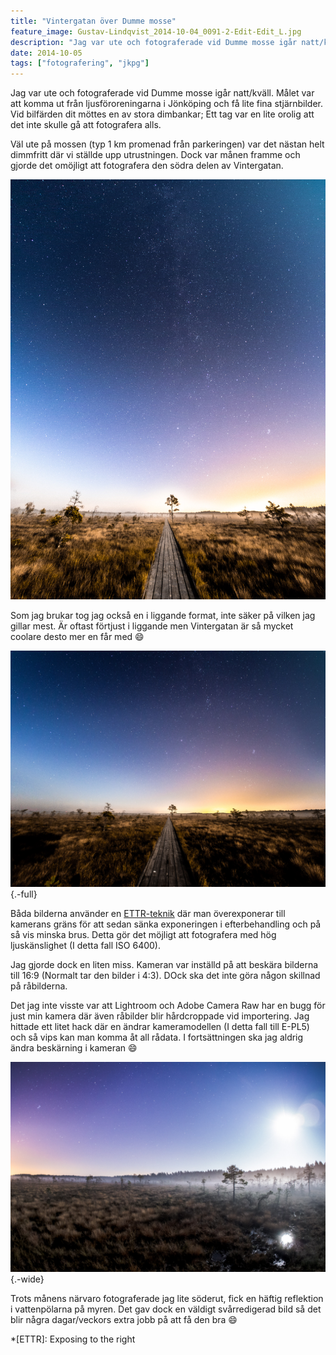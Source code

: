 ```yaml
---
title: "Vintergatan över Dumme mosse"
feature_image: Gustav-Lindqvist_2014-10-04_0091-2-Edit-Edit_L.jpg
description: "Jag var ute och fotograferade vid Dumme mosse igår natt/kväll. Målet var att komma ut från ljusföroreningarna i Jönköping och få lite fina…"
date: 2014-10-05
tags: ["fotografering", "jkpg"]
---
```


Jag var ute och fotograferade vid Dumme mosse igår natt/kväll. Målet var att komma ut från ljusföroreningarna i Jönköping och få lite fina stjärnbilder. Vid bilfärden dit möttes en av stora dimbankar; Ett tag var en lite orolig att det inte skulle gå att fotografera alls.

Väl ute på mossen (typ 1 km promenad från parkeringen) var det nästan helt dimmfritt där vi ställde upp utrustningen. Dock var månen framme och gjorde det omöjligt att fotografera den södra delen av Vintergatan.

![Vintergatan sedd över Dumme Mosse](Gustav-Lindqvist_2014-10-04_0091-2-Edit-Edit_L.jpg)

Som jag brukar tog jag också en i liggande format, inte säker på vilken jag gillar mest. Är oftast förtjust i liggande men Vintergatan är så mycket coolare desto mer en får med 😄

![Stjärnhimmel över Dumme Mosse. I mitten av bilden ses spångar över mossen som syns hela vägen bort mot horisonten.](Gustav-Lindqvist_2014-10-04_0094-2-Edit-Edit_L.jpg){.-full}

Båda bilderna använder en [ETTR-teknik](http://en.wikipedia.org/wiki/Exposing_to_the_right) där man överexponerar till kamerans gräns för att sedan sänka exponeringen i efterbehandling och på så vis minska brus. Detta gör det möjligt att fotografera med hög ljuskänslighet (I detta fall ISO 6400).

Jag gjorde dock en liten miss. Kameran var inställd på att beskära bilderna till 16:9 (Normalt tar den bilder i 4:3). DOck ska det inte göra någon skillnad på råbilderna.

Det jag inte visste var att Lightroom och Adobe Camera Raw har en bugg för just min kamera där även råbilder blir hårdcroppade vid importering. Jag hittade ett litet hack där en ändrar kameramodellen (I detta fall till E-PL5) och så vips kan man komma åt all rådata. I fortsättningen ska jag aldrig ändra beskärning i kameran 😄

![Dimma upplyst av månen över Dumme mosse](Gustav-Lindqvist_2014-10-04_0095_L.jpg){.-wide}

Trots månens närvaro fotograferade jag lite söderut, fick en häftig reflektion i vattenpölarna på myren. Det gav dock en väldigt svårredigerad bild så det blir några dagar/veckors extra jobb på att få den bra 😄

\*[ETTR]: Exposing to the right
